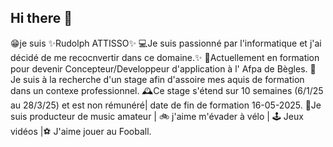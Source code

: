## Hi there 👋 

😁je suis ✨Rudolph ATTISSO✨
💻Je suis passionné par l'informatique et j'ai décidé de me recocnvertir dans ce domaine.✨
📝Actuellement en formation pour devenir Concepteur/Developpeur d'application à l' Afpa de Bègles.
📖Je suis à la recherche d'un stage afin d'assoire mes aquis de formation dans un contexe professionnel.
🕰️Ce stage s'étend sur 10 semaines (6/1/25 au 28/3/25) et est non rémunéré| date de fin de formation 16-05-2025.
🎹Je suis producteur de music amateur | 🚲 j'aime m'évader à vélo | 🕹️ Jeux vidéos |⚽ J'aime jouer au Fooball.


<!--
**rudolphattisso/rudolphattisso**  est ✨ en Formation Concepteur developpeur d'application✨ 

Here are some ideas to get you started:

- 🔭 I’m currently working on ... 
- 🌱 J'apprend différents languages : JAVA/JS/ HTML / CSS /
- 👯 I’m looking to collaborate on ...
- 🤔 I’m looking for help with ...
- 💬 Ask me about ...
- 📫 How to reach me: ...
- 😄 Pronouns: ...
- ⚡ Fun fact: ...
-->
